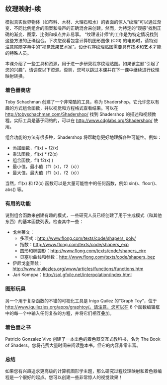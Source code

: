 ## 纹理映射-续

模拟真实世界物体（如布料、木材、大理石和水）的表面的惊人“纹理”可以通过渐变、不同比例组合的图案和噪声的正确混合来创建。然而，为特定的“观感”找到正确的渐变、图案、比例和噪点并非易事。 “纹理设计师”的工作是为特定情况找到这些方法的正确组合。下次您观看包含计算机图形图像 (CGI) 的电影时，请特别注意尾随字幕中的“视觉效果艺术家”。设计程序纹理贴图需要具有技术和艺术才能的特殊人员。

本课介绍了一些工具和资源，用于进一步研究程序纹理贴图。如果该主题“引起了您的兴趣”，请调查以下资源。否则，您可以跳过本课并在下一课中继续进行纹理映射转换。

### 着色器商店

Toby Schachman 创建了一个非常酷的工具，称为 Shadershop。它允许您以有趣的方式组合函数，并以视觉和方程格式查看结果。可以在 http://tobyschachman.com/Shadershop/ 找到 Shadershop 的描述和视频教程。实际工具是基于网络的，可以在 http://www.cdglabs.org/Shadershop/ 使用。

组合功能的方法有很多种，Shadershop 将帮助您更好地理解各种可能性。例如：

- 添加函数，f1(x) + f2(x)
- 乘法函数，f1(x) * f2(x)
- 组合函数，f1( f2(x) )
- 最小值，最小值（f1（x），f2（x））
- 最大值，最大值（f1（x），f2（x））

当然，f1(x) 和 f2(x) 函数可以是大量可能性中的任何函数，例如 sin()、floor()、abs() 等。

### 有用的功能

说到组合函数来创建有趣的模式，一些研究人员已经创建了用于生成模式（和其他东西）的基本函数列表。检查其中一些：

- 戈兰莱文：
    - 多项式：http://www.flong.com/texts/code/shapers_poly/
    - 指数：http://www.flong.com/texts/code/shapers_exp
    - 圆形和椭圆形：http://www.flong.com/texts/code/shapers_circ
    - 贝塞尔曲线和参数：http://www.flong.com/texts/code/shapers_bez
- 伊尼戈奎莱兹：http://www.iquilezles.org/www/articles/functions/functions.htm
- Jari Komppa：http://sol.gfxile.net/interpolation/index.html

### 图形玩具

另一个用于复杂函数的不错的可视化工具是 Inigo Quilez 的“Graph Toy”，位于 http://www.iquilezles.org/apps/graphtoy/。请注意，您可以在 6 个函数编辑框中的每一个中输入任何复杂的方程，并将它们相互叠加。

### 着色器之书

Patricio Gonzalez Vivo 创建了一本出色的着色器交互式教科书，名为 The Book of Shaders。您将花费大量时间来阅读整本书，但它的内容非常丰富。

### 总结

如果您有兴趣追求更高级的计算机图形学主题，那么研究过程纹理映射和着色器编程是一个很好的起点。您可以创建一些非常惊人的视觉效果！